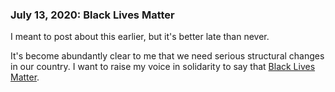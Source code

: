 <!-- {% include=head %} -->

### July 13, 2020: Black Lives Matter

I meant to post about this earlier, but it's better late than never.

It's become abundantly clear to me that we need serious structural changes in
our country. I want to raise my voice in solidarity to say that
[Black Lives Matter](https://blacklivesmatter.com).

<!-- {% include=post-tail %} -->
